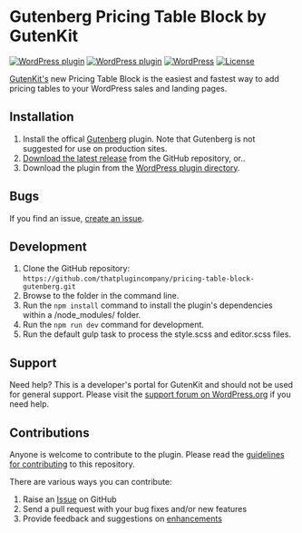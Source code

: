 # Gutenberg Pricing Table Block by GutenKit

[![WordPress plugin](https://img.shields.io/wordpress/plugin/dt/pricing-table-block-gutenberg.svg?style=flat)](https://wordpress.org/plugins/pricing-table-block-gutenberg/) [![WordPress plugin](https://img.shields.io/wordpress/plugin/v/pricing-table-block-gutenberg.svg?style=flat)](https://wordpress.org/plugins/pricing-table-block-gutenberg/) [![WordPress](https://img.shields.io/wordpress/v/pricing-table-block-gutenberg.svg?style=flat)]() [![License](https://img.shields.io/badge/license-GPL--2.0%2B-red.svg)](https://github.com/thatplugincompany/pricing-table-block-gutenberg/blob/master/license.txt)

[GutenKit's](https://gutenkit.com?utm_medium=gutenkit-pricing-tables-github&utm_source=readme&utm_campaign=readme&utm_content=gutenkits) new Pricing Table Block is the easiest and fastest way to add pricing tables to your WordPress sales and landing pages.

## Installation ##

1. Install the offical [Gutenberg](https://wordpress.org/plugins/gutenberg/) plugin. Note that Gutenberg is not suggested for use on production sites.
2. [Download the latest release](https://github.com/thatplugincompany/pricing-table-block-gutenberg/releases) from the GitHub repository, or..
3. Download the plugin from the [WordPress plugin directory](https://wordpress.org/plugins/pricing-table-block-gutenberg/).

## Bugs ##
If you find an issue, [create an issue](https://github.com/thatplugincompany/pricing-table-block-gutenberg/issues?state=open).

## Development ##
1. Clone the GitHub repository: `https://github.com/thatplugincompany/pricing-table-block-gutenberg.git`
2. Browse to the folder in the command line.
3. Run the `npm install` command to install the plugin's dependencies within a /node_modules/ folder.
4. Run the `npm run dev` command for development.
5. Run the default gulp task to process the style.scss and editor.scss files.

## Support ##
Need help? This is a developer's portal for GutenKit and should not be used for general support. Please visit the [support forum on WordPress.org](https://wordpress.org/support/plugin/pricing-table-block-gutenberg) if you need help.

## Contributions ##
Anyone is welcome to contribute to the plugin. Please read the [guidelines for contributing](https://github.com/thatplugincompany/pricing-table-block-gutenberg/blob/master/CONTRIBUTING.md) to this repository.

There are various ways you can contribute:

1. Raise an [Issue](https://github.com/thatplugincompany/login-designer/issues) on GitHub
2. Send a pull request with your bug fixes and/or new features
3. Provide feedback and suggestions on [enhancements](https://github.com/thatplugincompany/login-designer/issues?direction=desc&labels=Enhancement&page=1&sort=created&state=open)
